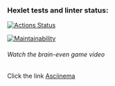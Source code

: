 ### Hexlet tests and linter status:
[![Actions Status](https://github.com/gremmes/frontend-project-44/workflows/hexlet-check/badge.svg)](https://github.com/gremmes/frontend-project-44/actions)

[![Maintainability](https://api.codeclimate.com/v1/badges/07f83381db4330565b53/maintainability)](https://codeclimate.com/github/gremmes/frontend-project-44/maintainability)

###### Watch the brain-even game video <h6>
Click the link [Asciinema](https://asciinema.org/a/YCJ5fGM3sxMNTdVCzgxaWGhWy)